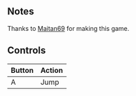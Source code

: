 ## Notes

Thanks to [Maitan69](https://maitan69.itch.io/) for making this game.

## Controls

| Button | Action |
|--|--| 
|A|Jump|


